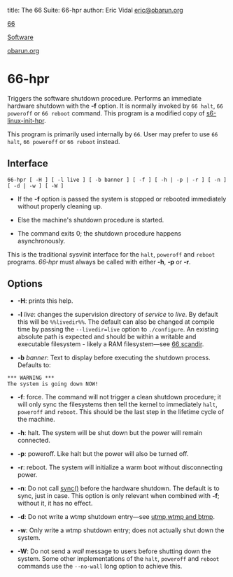 title: The 66 Suite: 66-hpr
author: Eric Vidal <eric@obarun.org>

[66](index.html)

[Software](https://web.obarun.org/software)

[obarun.org](https://web.obarun.org)

# 66-hpr

Triggers the software shutdown procedure. Performs an immediate hardware shutdown with the **‑f** option. It is normally invoked by `66 halt`, `66 poweroff` or `66 reboot` command. This program is a modified copy of [s6-linux-init-hpr](https://skarnet.org/software/s6-linux-init/s6-linux-init-hpr.html).

This program is primarily used internally by `66`. User may prefer to use `66 halt`, `66 poweroff` or `66 reboot` instead.

## Interface

```
66-hpr [ -H ] [ -l live ] [ -b banner ] [ -f ] [ -h | -p | -r ] [ -n ] [ -d | -w ] [ -W ]
```

- If the **-f** option is passed the system is stopped or rebooted immediately without properly cleaning up.

- Else the machine's shutdown procedure is started.

- The command exits 0; the shutdown procedure happens asynchronously.

This is the traditional sysvinit interface for the `halt`, `poweroff` and `reboot` programs. *66‑hpr* must always be called with either **‑h**, **‑p** or **‑r**.

## Options

- **-H**: prints this help.

- **-l** *live*: changes the supervision directory of *service* to *live*. By default this will be `%%livedir%%`. The default can also be changed at compile time by passing the `--livedir=live` option to `./configure`. An existing absolute path is expected and should be within a writable and executable filesystem - likely a RAM filesystem—see [66 scandir](scandir.html).

- **-b** *banner*: Text to display before executing the shutdown process. Defaults to:

```
*** WARNING ***
The system is going down NOW!
```

- **-f**: force. The command will not trigger a clean shutdown procedure; it will only sync the filesystems then tell the kernel to immediately `halt`, `poweroff` and `reboot`. This should be the last step in the lifetime cycle of the machine.

- **-h**: halt. The system will be shut down but the power will remain connected.

- **-p**: poweroff. Like halt but the power will also be turned off.

- **-r**: reboot. The system will initialize a warm boot without disconnecting power.

- **-n**: Do not call [sync()](https://pubs.opengroup.org/onlinepubs/9699919799/functions/sync.html) before the hardware shutdown. The default is to sync, just in case. This option is only relevant when combined with **-f**; without it, it has no effect.

- **-d**: Do not write a wtmp shutdown entry—see [utmp,wtmp and btmp](https://en.wikipedia.org/wiki/Utmp).

- **-w**: Only write a wtmp shutdown entry; does not actually shut down the system.

- **-W**: Do not send a *wall* message to users before shutting down the system. Some other implementations of the `halt`, `poweroff` and `reboot` commands use the `‑‑no‑wall` long option to achieve this.

